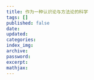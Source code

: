 ```yaml
---
title: 作为一种认识论与方法论的科学
tags: []
published: false
date:
updated:
categories:
index_img:
archive:
password:
excerpt:
mathjax:
---
```

